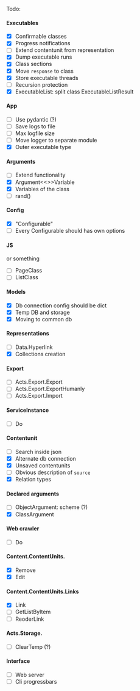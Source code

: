 Todo:

#### Executables

- [x] Сonfirmable classes
- [x] Progress notifications
- [ ] Extend contentunit from representation
- [x] Dump executable runs
- [x] Class sections
- [x] Move `response` to class
- [x] Store executable threads
- [ ] Recursion protection
- [x] ExecutableList: split class ExecutableListResult

#### App

- [ ] Use pydantic (?)
- [ ] Save logs to file
- [ ] Max logfile size
- [ ] Move logger to separate module
- [x] Outer executable type

#### Arguments

- [ ] Extend functionality
- [x] Argument<<>>Variable
- [x] Variables of the class
- [ ] rand()

#### Config

- [x] "Configurable"
- [ ] Every Configurable should has own options

#### JS

or something 

- [ ] PageClass
- [ ] ListClass

#### Models

- [x] Db connection config should be dict
- [x] Temp DB and storage
- [x] Moving to common db

#### Representations

- [ ] Data.Hyperlink
- [x] Collections creation

#### Export

- [ ] Acts.Export.Export
- [ ] Acts.Export.ExportHumanly
- [ ] Acts.Export.Import

#### ServiceInstance

- [ ] Do

#### Contentunit

- [ ] Search inside json
- [x] Alternate db connection
- [x] Unsaved contentunits
- [ ] Obvious description of `source`
- [x] Relation types

#### Declared arguments

- [ ] ObjectArgument: scheme (?)
- [x] ClassArgument

#### Web crawler

- [ ] Do

#### Content.ContentUnits.

- [x] Remove
- [x] Edit

#### Content.ContentUnits.Links

- [x] Link
- [ ] GetListByItem
- [ ] ReoderLink

#### Acts.Storage.

- [ ] ClearTemp (?)

#### Interface

- [ ] Web server
- [ ] Cli progressbars
